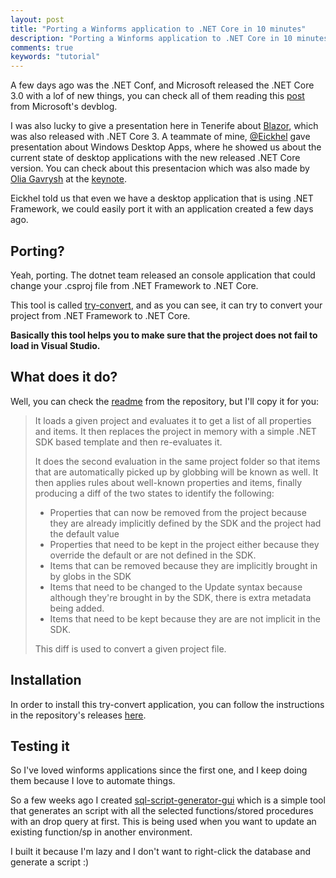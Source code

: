 ```yaml
---
layout: post
title: "Porting a Winforms application to .NET Core in 10 minutes"
description: "Porting a Winforms application to .NET Core in 10 minutes"
comments: true
keywords: "tutorial"
---
```


A few days ago was the .NET Conf, and Microsoft released the .NET Core 3.0 with a lof of new things, you can check all of them reading this [post](https://devblogs.microsoft.com/dotnet/announcing-net-core-3-0) from Microsoft's devblog.

I was also lucky to give a presentation here in Tenerife about [Blazor](https://dotnet.microsoft.com/apps/aspnet/web-apps/blazor), which was also released with .NET Core 3. A teammate of mine, [@Eickhel](https://twitter.com/Eickhel) gave presentation about Windows Desktop Apps, where he showed us about the current state of desktop applications with the new released .NET Core version. You can check about this presentacion which was also made by [Olia Gavrysh](https://twitter.com/oliagavrysh?lang=es) at the [keynote](https://youtu.be/W8yL8vRnUnA?t=2929).

Eickhel told us that even we have a desktop application that is using .NET Framework, we could easily port it with an application created a few days ago.

## Porting?

Yeah, porting. The dotnet team released an console application that could change your .csproj file from .NET Framework to .NET Core.

This tool is called [try-convert](https://github.com/dotnet/try-convert), and as you can see, it can try to convert your project from .NET Framework to .NET Core.

**Basically this tool helps you to make sure that the project does not fail to load in Visual Studio.**

## What does it do?

Well, you can check the [readme](https://github.com/dotnet/try-convert/blob/master/README.md) from the repository, but I'll copy it for you:

> It loads a given project and evaluates it to get a list of all properties and items. It then replaces the project in memory with a simple .NET SDK based template and then re-evaluates it.
>
>It does the second evaluation in the same project folder so that items that are automatically picked up by globbing will be known as well. It then applies rules about well-known properties and items, finally producing a diff of the two states to identify the following:
>
>* Properties that can now be removed from the project because they are already implicitly defined by the SDK and the project had the default value
>* Properties that need to be kept in the project either because they override the default or are not defined in the SDK.
>* Items that can be removed because they are implicitly brought in by globs in the SDK
> * Items that need to be changed to the Update syntax because although they're brought in by the SDK, there is extra metadata being added.
> * Items that need to be kept because they are are not implicit in the SDK.
>
> This diff is used to convert a given project file.

## Installation

In order to install this try-convert application, you can follow the instructions in the repository's releases [here](https://github.com/dotnet/try-convert/releases).

## Testing it

So I've loved winforms applications since the first one, and I keep doing them because I love to automate things.

So a few weeks ago I created [sql-script-generator-gui](https://github.com/emimontesdeoca/sql-script-generator-gui) which is a simple tool that generates an script with all the selected functions/stored procedures with an drop query at first. This is being used when you want to update an existing function/sp in another environment.

I built it because I'm lazy and I don't want to right-click the database and generate a script :)

### 